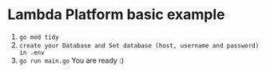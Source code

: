 # Lambda Platform basic example
1. `go mod tidy`
2. `create your Database and Set database (host, username and password) in .env`
3. `go run main.go`
   You are ready :)
